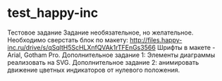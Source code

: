 # test_happy-inc
Тестовое задание
Задание необязательное, но желательное. Необходимо сверстать блок по макету: http://files.happy-inc.ru/drive/s/qSqltH5ScHLXnfQVAk1rTFEnGs3566 Шрифты в макете - Arial, Gotham Pro. Дополнительное задание 1: Элементы диаграммы реализовать на SVG. Дополнительное задание 2: анимировать движение цветных индикаторов от нулевого положения.
